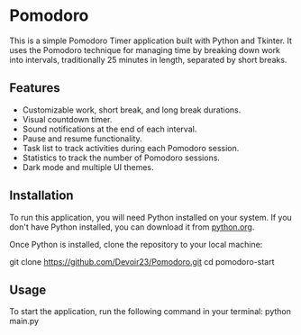 # Pomodoro

This is a simple Pomodoro Timer application built with Python and Tkinter. It uses the Pomodoro technique for managing time by breaking down work into intervals, traditionally 25 minutes in length, separated by short breaks.

## Features

- Customizable work, short break, and long break durations.
- Visual countdown timer.
- Sound notifications at the end of each interval.
- Pause and resume functionality.
- Task list to track activities during each Pomodoro session.
- Statistics to track the number of Pomodoro sessions.
- Dark mode and multiple UI themes.

## Installation

To run this application, you will need Python installed on your system. If you don't have Python installed, you can download it from [python.org](https://www.python.org/downloads/).

Once Python is installed, clone the repository to your local machine:

git clone https://github.com/Devoir23/Pomodoro.git
cd pomodoro-start

## Usage
To start the application, run the following command in your terminal:
python main.py
